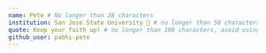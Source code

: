 ```yaml
---
name: Pete # No longer than 28 characters
institution: San Jose State University 🚩 # no longer than 58 characters
quote: Keep your faith up! # no longer than 100 characters, avoid using quotes(") to guarantee the format remains the same.
github_user: pabhi-pete
---
```

